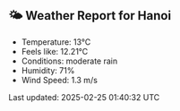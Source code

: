<!-- WEATHER-START -->
## 🌤 Weather Report for Hanoi

- Temperature: 13°C
- Feels like: 12.21°C
- Conditions: moderate rain
- Humidity: 71%
- Wind Speed: 1.3 m/s

Last updated: 2025-02-25 01:40:32 UTC
<!-- WEATHER-END -->

